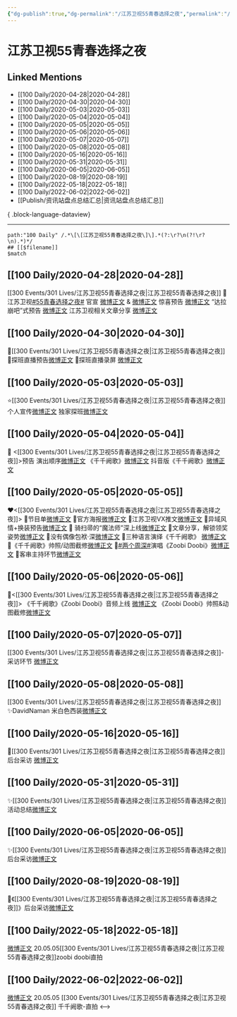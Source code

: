 ```yaml
---
{"dg-publish":true,"dg-permalink":"/江苏卫视55青春选择之夜","permalink":"/江苏卫视55青春选择之夜/","created":"2022-12-04T16:59:53.000+08:00","updated":"2023-08-24T18:50:52.642+08:00"}
---
```


# 江苏卫视55青春选择之夜

## Linked Mentions
- [[100 Daily/2020-04-28\|2020-04-28]]
- [[100 Daily/2020-04-30\|2020-04-30]]
- [[100 Daily/2020-05-03\|2020-05-03]]
- [[100 Daily/2020-05-04\|2020-05-04]]
- [[100 Daily/2020-05-05\|2020-05-05]]
- [[100 Daily/2020-05-06\|2020-05-06]]
- [[100 Daily/2020-05-07\|2020-05-07]]
- [[100 Daily/2020-05-08\|2020-05-08]]
- [[100 Daily/2020-05-16\|2020-05-16]]
- [[100 Daily/2020-05-31\|2020-05-31]]
- [[100 Daily/2020-06-05\|2020-06-05]]
- [[100 Daily/2020-08-19\|2020-08-19]]
- [[100 Daily/2022-05-18\|2022-05-18]]
- [[100 Daily/2022-06-02\|2022-06-02]]
- [[Publish/资讯站盘点总结汇总\|资讯站盘点总结汇总]]

{ .block-language-dataview}

---

```expander
path:"100 Daily" /.*\[\[江苏卫视55青春选择之夜\]\].*(?:\r?\n(?!\r?\n).*)*/
## [[$filename]]
$match
```
## [[100 Daily/2020-04-28\|2020-04-28]]
[[300 Events/301 Lives/江苏卫视55青春选择之夜\|江苏卫视55青春选择之夜]]
🕺 江苏卫视[#55青春选择之夜#](https://s.weibo.com/weibo?q=%2355%E9%9D%92%E6%98%A5%E9%80%89%E6%8B%A9%E4%B9%8B%E5%A4%9C%23)
官宣 [微博正文](https://m.weibo.cn/6466290670/4498628863001257) & [微博正文](https://m.weibo.cn/6466290670/4498725839326856)
惊喜预告 [微博正文](https://m.weibo.cn/6466290670/4498671347448430)
“达拉崩吧”式预告 [微博正文](https://m.weibo.cn/6466290670/4498695825033173)
江苏卫视相关文章分享 [微博正文](https://m.weibo.cn/6466290670/4498703438426960)
## [[100 Daily/2020-04-30\|2020-04-30]]
🎵[[300 Events/301 Lives/江苏卫视55青春选择之夜\|江苏卫视55青春选择之夜]]
🌿探班直播预告[微博正文](https://m.weibo.cn/6466290670/4499339026319883)
🌿探班直播录屏 [微博正文](https://m.weibo.cn/6466290670/4499448203817308)

## [[100 Daily/2020-05-03\|2020-05-03]]
⭐[[300 Events/301 Lives/江苏卫视55青春选择之夜\|江苏卫视55青春选择之夜]]
个人宣传[微博正文](https://m.weibo.cn/6466290670/4500516085777023)
独家探班[微博正文](https://m.weibo.cn/6466290670/4500623342591091)
## [[100 Daily/2020-05-04\|2020-05-04]]
🎵 <[[300 Events/301 Lives/江苏卫视55青春选择之夜\|江苏卫视55青春选择之夜]]>预告
演出顺序[微博正文](https://m.weibo.cn/6466290670/4500882244728252)
《千千阙歌》[微博正文](https://m.weibo.cn/6466290670/4500967082529513)
抖音版《千千阙歌》[微博正文](https://m.weibo.cn/6466290670/4500978488172858)
## [[100 Daily/2020-05-05\|2020-05-05]]
❤️<[[300 Events/301 Lives/江苏卫视55青春选择之夜\|江苏卫视55青春选择之夜]]>
🎵节目单[微博正文](https://m.weibo.cn/6466290670/4501178958262158)
🎵官方海报[微博正文](https://m.weibo.cn/6466290670/4501190802719489)
🎵江苏卫视VX推文[微博正文](https://m.weibo.cn/6466290670/4501190845746665)
🎵异域风情+换装预告[微博正文](https://m.weibo.cn/6466290670/4501204930021964)
🎵 骑扫帚的“魔法师”深上线[微博正文](https://m.weibo.cn/6466290670/4501242750175970)
🎵文章分享，解锁领奖姿势[微博正文](https://m.weibo.cn/6466290670/4501284595920551)
🎵没有偶像包袱·深[微博正文](https://m.weibo.cn/6466290670/4501285698871552)
🎵三种语言演绎《千千阙歌》 [微博正文](https://m.weibo.cn/6466290670/4501358549868154)
🎵《千千阙歌》帅照/动图截修[微博正文](https://m.weibo.cn/6466290670/4501390708491542)
🎵[#两个周深#](https://s.weibo.com/weibo?q=%23%E4%B8%A4%E4%B8%AA%E5%91%A8%E6%B7%B1%23)演唱《Zoobi Doobi》[微博正文](https://m.weibo.cn/6466290670/4501333824834972)
🎵客串主持环节[微博正文](https://m.weibo.cn/6466290670/4501372722907445)
## [[100 Daily/2020-05-06\|2020-05-06]]
🎵<[[300 Events/301 Lives/江苏卫视55青春选择之夜\|江苏卫视55青春选择之夜]]>
《千千阙歌》《Zoobi Doobi》音频上线
[微博正文](https://m.weibo.cn/6466290670/4501574388411834)
《Zoobi Doobi》帅照&动图截修[微博正文](https://m.weibo.cn/6466290670/4501716735462652)
## [[100 Daily/2020-05-07\|2020-05-07]]
[[300 Events/301 Lives/江苏卫视55青春选择之夜\|江苏卫视55青春选择之夜]]-采访环节
[微博正文](https://m.weibo.cn/6466290670/4501914455335708)
## [[100 Daily/2020-05-08\|2020-05-08]]
[[300 Events/301 Lives/江苏卫视55青春选择之夜\|江苏卫视55青春选择之夜]]
✨DavidNaman 米白色西装[微博正文](https://m.weibo.cn/6466290670/4502317687085157)
## [[100 Daily/2020-05-16\|2020-05-16]]
💫[[300 Events/301 Lives/江苏卫视55青春选择之夜\|江苏卫视55青春选择之夜]]后台采访 [微博正文](https://m.weibo.cn/6466290670/4505236809400648)
## [[100 Daily/2020-05-31\|2020-05-31]]
✨[[300 Events/301 Lives/江苏卫视55青春选择之夜\|江苏卫视55青春选择之夜]]活动总结[微博正文](https://m.weibo.cn/6466290670/4510765707501883)
## [[100 Daily/2020-06-05\|2020-06-05]]
✨[[300 Events/301 Lives/江苏卫视55青春选择之夜\|江苏卫视55青春选择之夜]]后台采访[微博正文](https://m.weibo.cn/6466290670/4512518661763309)
## [[100 Daily/2020-08-19\|2020-08-19]]
🌟《[[300 Events/301 Lives/江苏卫视55青春选择之夜\|江苏卫视55青春选择之夜]]》后台采访[微博正文](https://m.weibo.cn/6466290670/4539709969405702)
## [[100 Daily/2022-05-18\|2022-05-18]]
[微博正文](https://m.weibo.cn/7760763321/4770426074957559) 20.05.05[[300 Events/301 Lives/江苏卫视55青春选择之夜\|江苏卫视55青春选择之夜]]zoobi doobi直拍
## [[100 Daily/2022-06-02\|2022-06-02]]
[微博正文](https://m.weibo.cn/7760763321/4775946933243203) 20.05.05 [[300 Events/301 Lives/江苏卫视55青春选择之夜\|江苏卫视55青春选择之夜]] 千千阙歌-直拍
<-->